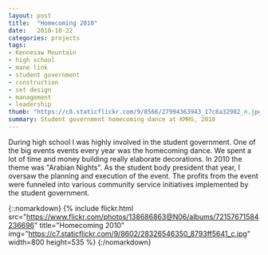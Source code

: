 ```yaml
---
layout: post
title:  "Homecoming 2010"
date:   2010-10-22
categories: projects
tags:
- Kennesaw Mountain
- high school
- mane link
- student government
- construction
- set design
- management
- leadership
thumb: "https://c8.staticflickr.com/9/8566/27994363943_17c6a32902_n.jpg"
summary: Student government homecoming dance at KMHS, 2010
---
```


During high school I was highly involved in the student government. One of the big events events every year was the homecoming dance. We spent a lot of time and money building really elaborate decorations. In 2010 the theme was "Arabian Nights". As the student body president that year, I oversaw the planning and execution of the event. The profits from the event were funneled into various community service initiatives implemented by the student government.

{::nomarkdown}
{% include flickr.html 
    src="https://www.flickr.com/photos/138686863@N06/albums/72157671584236696" 
    title="Homecoming 2010"
    img="https://c7.staticflickr.com/9/8602/28326546350_8793ff5641_c.jpg" 
    width=800 
    height=535 
    %}
{:/nomarkdown}
